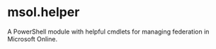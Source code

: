 # msol.helper
A PowerShell module with helpful cmdlets for managing federation in Microsoft Online.
